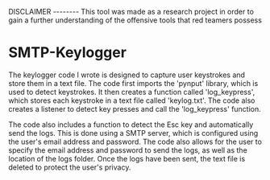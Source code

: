 DISCLAIMER --------
This tool was made as a research project in order to gain a further understanding of the offensive tools that red teamers possess

# SMTP-Keylogger
The  keylogger code I wrote is designed to capture user keystrokes and store them in a text file. The code first imports the 'pynput' library, which is used to detect keystrokes. It then creates a function called 'log_keypress', which stores each keystroke in a text file called 'keylog.txt'. The code also creates a listener to detect key presses and call the 'log_keypress' function.

The code also includes a function to detect the Esc key and automatically send the logs. This is done using a SMTP server, which is configured using the user's email address and password. The code also allows for the user to specify the email address and password to send the logs, as well as the location of the logs folder. Once the logs have been sent, the text file is deleted to protect the user's privacy.
